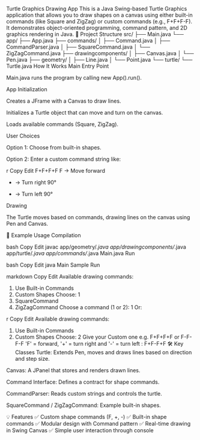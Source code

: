 Turtle Graphics Drawing App
This is a Java Swing-based Turtle Graphics application that allows you to draw shapes on a canvas using either built-in commands (like Square and ZigZag) or custom commands (e.g., F+F+F-F).
It demonstrates object-oriented programming, command pattern, and 2D graphics rendering in Java.
📂 Project Structure
src/
├── Main.java
└── app/
    ├── App.java
    ├── commands/
    │   ├── Command.java
    │   ├── CommandParser.java
    │   ├── SquareCommand.java
    │   └── ZigZagCommand.java
    ├── drawingcomponents/
    │   ├── Canvas.java
    │   └── Pen.java
    ├── geometry/
    │   ├── Line.java
    │   └── Point.java
    └── turtle/
        └── Turtle.java
How It Works
Main Entry Point

Main.java runs the program by calling new App().run().

App Initialization

Creates a JFrame with a Canvas to draw lines.

Initializes a Turtle object that can move and turn on the canvas.

Loads available commands (Square, ZigZag).

User Choices

Option 1: Choose from built-in shapes.

Option 2: Enter a custom command string like:

r
Copy
Edit
F+F+F+F
F → Move forward

+ → Turn right 90°

- → Turn left 90°

Drawing

The Turtle moves based on commands, drawing lines on the canvas using Pen and Canvas.

📜 Example Usage
Compilation

bash
Copy
Edit
javac app/geometry/*.java app/drawingcomponents/*.java app/turtle/*.java app/commands/*.java Main.java
Run

bash
Copy
Edit
java Main
Sample Run

markdown
Copy
Edit
Available drawing commands:
 1. Use Built-in Commands
 2. Custom Shapes
Choose: 1
1. SquareCommand
2. ZigZagCommand
Choose a command (1 or 2): 1
Or:

r
Copy
Edit
Available drawing commands:
 1. Use Built-in Commands
 2. Custom Shapes
Choose: 2
Give your Custom one e.g. F+F+F+F or F-F-F-F
 'F' = forward, '+' = turn right and '-' = turn left
: F+F-F+F
🛠 Key Classes
Turtle: Extends Pen, moves and draws lines based on direction and step size.

Canvas: A JPanel that stores and renders drawn lines.

Command Interface: Defines a contract for shape commands.

CommandParser: Reads custom strings and controls the turtle.

SquareCommand / ZigZagCommand: Example built-in shapes.

💡 Features
✅ Custom shape commands (F, +, -)
✅ Built-in shape commands
✅ Modular design with Command pattern
✅ Real-time drawing in Swing Canvas
✅ Simple user interaction through console
